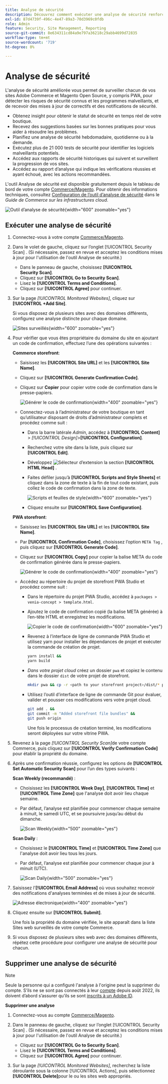 ```yaml
---
title: Analyse de sécurité
description: Découvrez comment exécuter une analyse de sécurité renforcée et surveiller chacun de vos sites Adobe Commerce et Magento Open Source.
exl-id: 87d4739f-496c-4e47-89a3-70d3969c0fdb
role: Admin
feature: Security, Site Management, Reporting
source-git-commit: 8e634311cd84a9e797a36218c29abb4699d72835
workflow-type: tm+mt
source-wordcount: '719'
ht-degree: 0%

---
```


# Analyse de sécurité

L&#39;analyse de sécurité améliorée vous permet de surveiller chacun de vos sites Adobe Commerce et Magento Open Source, y compris PWA, pour détecter les risques de sécurité connus et les programmes malveillants, et de recevoir des mises à jour de correctifs et des notifications de sécurité.

- Obtenez insight pour obtenir le statut de sécurité en temps réel de votre boutique.
- Recevez des suggestions basées sur les bonnes pratiques pour vous aider à résoudre les problèmes.
- Planifiez une analyse de sécurité hebdomadaire, quotidienne ou à la demande.
- Exécutez plus de 21 000 tests de sécurité pour identifier les logiciels malveillants potentiels.
- Accédez aux rapports de sécurité historiques qui suivent et surveillent la progression de vos sites.
- Accédez au rapport d’analyse qui indique les vérifications réussies et ayant échoué, avec les actions recommandées.

L&#39;outil Analyse de sécurité est disponible gratuitement depuis le tableau de bord de votre compte [Commerce/Magento](../getting-started/commerce-account-create.md). Pour obtenir des informations techniques, consultez [Configuration de l’outil d’analyse de sécurité](https://experienceleague.adobe.com/docs/commerce-cloud-service/user-guide/launch/overview.html?lang=fr#set-up-the-security-scan-tool) dans le _Guide de Commerce sur les infrastructures cloud_.

![Outil d’analyse de sécurité](./assets/magento-security-scan.png){width="600" zoomable="yes"}

## Exécuter une analyse de sécurité

1. Connectez-vous à votre compte [Commerce/Magento](../getting-started/commerce-account-create.md).

1. Dans le volet de gauche, cliquez sur l’onglet [!UICONTROL Security Scan] . (Si nécessaire, passez en revue et acceptez les conditions mises à jour pour l&#39;utilisation de l&#39;outil Analyse de sécurité.)

   - Dans le panneau de gauche, choisissez **[!UICONTROL Security Scan]**.
   - Cliquez sur **[!UICONTROL Go to Security Scan]**.
   - Lisez le **[!UICONTROL Terms and Conditions]**.
   - Cliquez sur **[!UICONTROL Agree]** pour continuer.

1. Sur la page _[!UICONTROL Monitored Websites]_, cliquez sur **[!UICONTROL +Add Site]**.

   Si vous disposez de plusieurs sites avec des domaines différents, configurez une analyse distincte pour chaque domaine.

   ![Sites surveillés](./assets/monitored-website.png){width="600" zoomable="yes"}

1. Pour vérifier que vous êtes propriétaire du domaine du site en ajoutant un code de confirmation, effectuez l’une des opérations suivantes :

   **Commerce storefront**:

   - Saisissez les **[!UICONTROL Site URL]** et les **[!UICONTROL Site Name]**.
   - Cliquez sur **[!UICONTROL Generate Confirmation Code]**.
   - Cliquez sur **Copier** pour copier votre code de confirmation dans le presse-papiers.

     ![Générer le code de confirmation](./assets/scan-site1.png){width="400" zoomable="yes"}

   - Connectez-vous à l’administrateur de votre boutique en tant qu’utilisateur disposant de droits d’administrateur complets et procédez comme suit :

      - Dans la barre latérale _Admin_, accédez à **[!UICONTROL Content]** > _[!UICONTROL Design]_>**[!UICONTROL Configuration]**.
      - Recherchez votre site dans la liste, puis cliquez sur **[!UICONTROL Edit]**.
      - Développez ![Sélecteur d’extension](../assets/icon-display-expand.png) la section **[!UICONTROL HTML Head]** .
      - Faites défiler jusqu’à **[!UICONTROL Scripts and Style Sheets]** et cliquez dans la zone de texte à la fin de tout code existant, puis collez le code de confirmation dans la zone de texte.

        ![ Scripts et feuilles de style ](./assets/scan-paste-code.png){width="600" zoomable="yes"}

      - Cliquez ensuite sur **[!UICONTROL Save Configuration]**.

   **PWA storefront**:

   - Saisissez les **[!UICONTROL Site URL]** et les **[!UICONTROL Site Name]**.

   - Par **[!UICONTROL Confirmation Code]**, choisissez l’option `META Tag` , puis cliquez sur **[!UICONTROL Generate Code]**.

   - Cliquez sur **[!UICONTROL Copy]** pour copier la balise META du code de confirmation générée dans le presse-papiers.

     ![Générer le code de confirmation](./assets/scan-site2.png){width="400" zoomable="yes"}

   - Accédez au répertoire du projet de storefront PWA Studio et procédez comme suit :

      - Dans le répertoire du projet PWA Studio, accédez à `packages > venia-concept > template.html`.
      - Ajoutez le code de confirmation copié (la balise META générée) à l’en-tête HTML et enregistrez les modifications.

        ![Copier le code de confirmation](./assets/code-pwa.png){width="600" zoomable="yes"}

      - Revenez à l’interface de ligne de commande PWA Studio et utilisez yarn pour installer les dépendances de projet et exécuter la commande de création de projet.

        ```sh
        yarn install &&
        yarn build
        ```

      - *Dans votre projet cloud* créez un dossier `pwa` et copiez le contenu dans le dossier `dist` de votre projet de storefront.

        ```sh
        mkdir pwa && cp -r <path to your storefront project>/dist/* pwa
        ```

      - Utilisez l’outil d’interface de ligne de commande Git pour évaluer, valider et pousser ces modifications vers votre projet cloud.

        ```sh
        git add . &&
        git commit -m "Added storefront file bundles" &&
        git push origin
        ```

        Une fois le processus de création terminé, les modifications seront déployées sur votre vitrine PWA.

1. Revenez à la page _[!UICONTROL Security Scan]_&#x200B;de votre compte Commerce, puis cliquez sur **[!UICONTROL Verify Confirmation Code]**&#x200B;pour établir la propriété du domaine.

1. Après une confirmation réussie, configurez les options de **[!UICONTROL Set Automatic Security Scan]** pour l’un des types suivants :

   **Scan Weekly (recommandé)** :

   - Choisissez les **[!UICONTROL Week Day]**, **[!UICONTROL Time]** et **[!UICONTROL Time Zone]** que l&#39;analyse doit avoir lieu chaque semaine.
   - Par défaut, l’analyse est planifiée pour commencer chaque semaine à minuit, le samedi UTC, et se poursuivre jusqu’au début du dimanche.

     ![Scan Weekly](./assets/scan-weekly.png){width="500" zoomable="yes"}

   **Scan Daily** :

   - Choisissez le **[!UICONTROL Time]** et **[!UICONTROL Time Zone]** que l&#39;analyse doit avoir lieu tous les jours.
   - Par défaut, l’analyse est planifiée pour commencer chaque jour à minuit (UTC).

     ![Scan Daily](./assets/scan-daily.png){width="500" zoomable="yes"}

1. Saisissez l&#39;**[!UICONTROL Email Address]** où vous souhaitez recevoir des notifications d&#39;analyses terminées et de mises à jour de sécurité.

   ![Adresse électronique](./assets/scan-notification-email.png){width="400" zoomable="yes"}

1. Cliquez ensuite sur **[!UICONTROL Submit]**.

   Une fois la propriété du domaine vérifiée, le site apparaît dans la liste Sites web surveillés de votre compte Commerce.

1. Si vous disposez de plusieurs sites web avec des domaines différents, répétez cette procédure pour configurer une analyse de sécurité pour chacun.

## Supprimer une analyse de sécurité

>[!NOTE]
>
>Seule la personne qui a configuré l&#39;analyse à l&#39;origine peut la supprimer du compte. S’ils ne se sont pas connectés à leur [compte](https://account.magento.com) depuis août 2022, ils doivent d’abord s’assurer qu’ils se sont [inscrits à un Adobe ID](https://account.magento.com).

**Supprimer une analyse**

1. Connectez-vous au compte [Commerce/Magento](../getting-started/commerce-account-create.md).

1. Dans le panneau de gauche, cliquez sur l’onglet [!UICONTROL Security Scan] . (Si nécessaire, passez en revue et acceptez les conditions mises à jour pour l&#39;utilisation de l&#39;outil Analyse de sécurité.)

   - Cliquez sur **[!UICONTROL Go to Security Scan]**.
   - Lisez le **[!UICONTROL Terms and Conditions]**.
   - Cliquez sur **[!UICONTROL Agree]** pour continuer.

1. Sur la page _[!UICONTROL Monitored Websites]_, recherchez la liste déroulante sous la colonne [!UICONTROL Actions], puis sélectionnez **[!UICONTROL Delete]**&#x200B;pour le ou les sites web appropriés.
